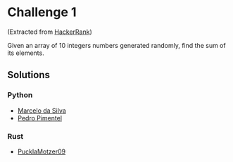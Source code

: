 # Challenge 1 
(Extracted from [HackerRank](https://www.hackerrank.com/))

Given an array of 10 integers numbers generated randomly, find the sum of its elements.

## Solutions
### Python 
* [Marcelo da Silva](https://github.com/marcelodasilva/challenges-hacktoberfest/blob/master/challenges/1/Python/marcelodasilva.py)
* [Pedro Pimentel](https://github.com/pedro5/challenges-hacktoberfest/blob/master/challenges/1/Python/pedro5.py)
### Rust
* [PucklaMotzer09](https://github.com/PucklaMotzer09/challenges-hacktoberfest/blob/master/challenges/1/Rust/pucklamotzer09/src/main.rs)

